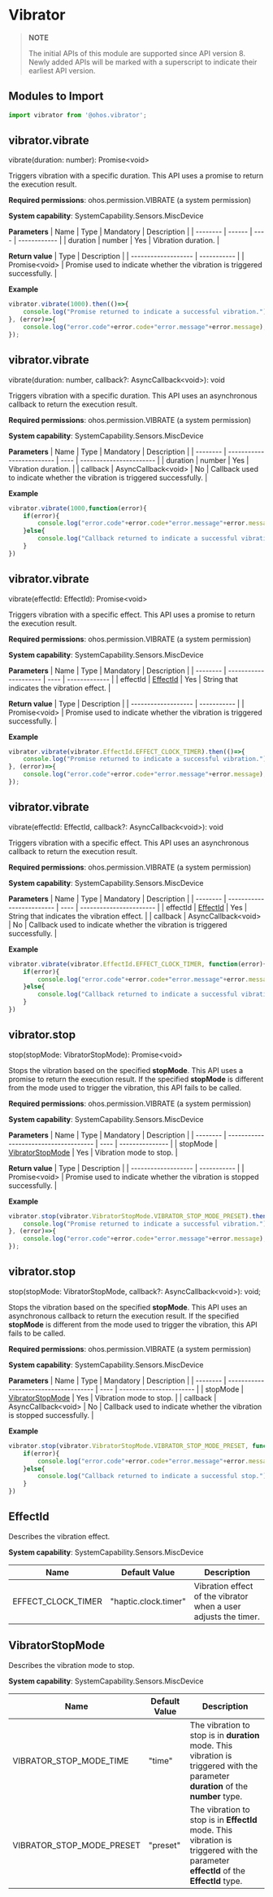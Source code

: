 # Vibrator

> **NOTE**
>
> The initial APIs of this module are supported since API version 8. Newly added APIs will be marked with a superscript to indicate their earliest API version.


## Modules to Import

```js
import vibrator from '@ohos.vibrator';
```


## vibrator.vibrate

vibrate(duration: number): Promise&lt;void&gt;

Triggers vibration with a specific duration. This API uses a promise to return the execution result.

**Required permissions**: ohos.permission.VIBRATE (a system permission)

**System capability**: SystemCapability.Sensors.MiscDevice


**Parameters**
| Name    | Type   | Mandatory | Description         |
| -------- | ------ | ---- | ------------ |
| duration | number | Yes  | Vibration duration. |

**Return value**
| Type                | Description        |
| ------------------- | ----------- |
| Promise&lt;void&gt; | Promise used to indicate whether the vibration is triggered successfully. |


**Example**
  ```js
  vibrator.vibrate(1000).then(()=>{
      console.log("Promise returned to indicate a successful vibration.");
  }, (error)=>{
      console.log("error.code"+error.code+"error.message"+error.message);
  });
  ```


## vibrator.vibrate

vibrate(duration: number, callback?: AsyncCallback&lt;void&gt;): void

Triggers vibration with a specific duration. This API uses an asynchronous callback to return the execution result.

**Required permissions**: ohos.permission.VIBRATE (a system permission)

**System capability**: SystemCapability.Sensors.MiscDevice

**Parameters**
| Name    | Type                      | Mandatory | Description                    |
| -------- | ------------------------- | ---- | ----------------------- |
| duration | number                   | Yes  | Vibration duration.          |
| callback | AsyncCallback&lt;void&gt; | No  | Callback used to indicate whether the vibration is triggered successfully. |

**Example**
  ```js
  vibrator.vibrate(1000,function(error){
      if(error){
          console.log("error.code"+error.code+"error.message"+error.message);
      }else{
          console.log("Callback returned to indicate a successful vibration.");
      }
  })
  ```


## vibrator.vibrate

vibrate(effectId: EffectId): Promise&lt;void&gt;

Triggers vibration with a specific effect. This API uses a promise to return the execution result.

**Required permissions**: ohos.permission.VIBRATE (a system permission)

**System capability**: SystemCapability.Sensors.MiscDevice

**Parameters**
| Name    | Type                  | Mandatory | Description          |
| -------- | --------------------- | ---- | ------------- |
| effectId | [EffectId](#effectid) | Yes  | String that indicates the vibration effect. |

**Return value**
| Type                | Description        |
| ------------------- | ----------- |
| Promise&lt;void&gt; | Promise used to indicate whether the vibration is triggered successfully. |

**Example**
  ```js
  vibrator.vibrate(vibrator.EffectId.EFFECT_CLOCK_TIMER).then(()=>{
      console.log("Promise returned to indicate a successful vibration.");
  }, (error)=>{
      console.log("error.code"+error.code+"error.message"+error.message);
  });
  ```


## vibrator.vibrate

vibrate(effectId: EffectId, callback?: AsyncCallback&lt;void&gt;): void

Triggers vibration with a specific effect. This API uses an asynchronous callback to return the execution result.

**Required permissions**: ohos.permission.VIBRATE (a system permission)

**System capability**: SystemCapability.Sensors.MiscDevice

**Parameters**
| Name    | Type                      | Mandatory | Description                    |
| -------- | ------------------------- | ---- | ----------------------- |
| effectId | [EffectId](#effectid)    | Yes  | String that indicates the vibration effect.         |
| callback | AsyncCallback&lt;void&gt; | No  | Callback used to indicate whether the vibration is triggered successfully. |

**Example**
  ```js
  vibrator.vibrate(vibrator.EffectId.EFFECT_CLOCK_TIMER, function(error){
      if(error){
          console.log("error.code"+error.code+"error.message"+error.message);
      }else{
          console.log("Callback returned to indicate a successful vibration.");
      }
  })
  ```


## vibrator.stop

stop(stopMode: VibratorStopMode): Promise&lt;void&gt;

Stops the vibration based on the specified **stopMode**. This API uses a promise to return the execution result. If the specified **stopMode** is different from the mode used to trigger the vibration, this API fails to be called.

**Required permissions**: ohos.permission.VIBRATE (a system permission)

**System capability**: SystemCapability.Sensors.MiscDevice

**Parameters**
| Name     | Type                                  | Mandatory | Description |
| -------- | ------------------------------------- | ---- | --------------- |
| stopMode | [VibratorStopMode](#vibratorstopmode) | Yes  | Vibration mode to stop. |

**Return value**
| Type                | Description |
| ------------------- | ----------- |
| Promise&lt;void&gt; | Promise used to indicate whether the vibration is stopped successfully. |

**Example**
  ```js
  vibrator.stop(vibrator.VibratorStopMode.VIBRATOR_STOP_MODE_PRESET).then(()=>{
      console.log("Promise returned to indicate a successful vibration.");
  }, (error)=>{
      console.log("error.code"+error.code+"error.message"+error.message);
  });
  ```


## vibrator.stop

stop(stopMode: VibratorStopMode, callback?: AsyncCallback&lt;void&gt;): void;

Stops the vibration based on the specified **stopMode**. This API uses an asynchronous callback to return the execution result. If the specified **stopMode** is different from the mode used to trigger the vibration, this API fails to be called.

**Required permissions**: ohos.permission.VIBRATE (a system permission)

**System capability**: SystemCapability.Sensors.MiscDevice

**Parameters**
| Name | Type | Mandatory | Description |
| -------- | ------------------------------------- | ---- | ----------------------- |
| stopMode | [VibratorStopMode](#vibratorstopmode) | Yes | Vibration mode to stop. |
| callback | AsyncCallback&lt;void&gt; | No | Callback used to indicate whether the vibration is stopped successfully. |

**Example**
  ```js
  vibrator.stop(vibrator.VibratorStopMode.VIBRATOR_STOP_MODE_PRESET, function(error){
      if(error){
          console.log("error.code"+error.code+"error.message"+error.message);
      }else{
          console.log("Callback returned to indicate a successful stop.");
      }
  })
  ```


## EffectId

Describes the vibration effect.

**System capability**: SystemCapability.Sensors.MiscDevice

| Name               | Default Value        | Description                                                     |
| ------------------ | -------------------- | --------------------------------------------------------------- |
| EFFECT_CLOCK_TIMER | "haptic.clock.timer" | Vibration effect of the vibrator when a user adjusts the timer. |


## VibratorStopMode

Describes the vibration mode to stop.

**System capability**: SystemCapability.Sensors.MiscDevice

| Name | Default Value | Description |
| ------------------------- | -------- | ---------------------------------------- |
| VIBRATOR_STOP_MODE_TIME  | "time"  | The vibration to stop is in **duration** mode. This vibration is triggered with the parameter **duration** of the **number** type. |
| VIBRATOR_STOP_MODE_PRESET | "preset" | The vibration to stop is in **EffectId** mode. This vibration is triggered with the parameter **effectId** of the **EffectId** type. |
